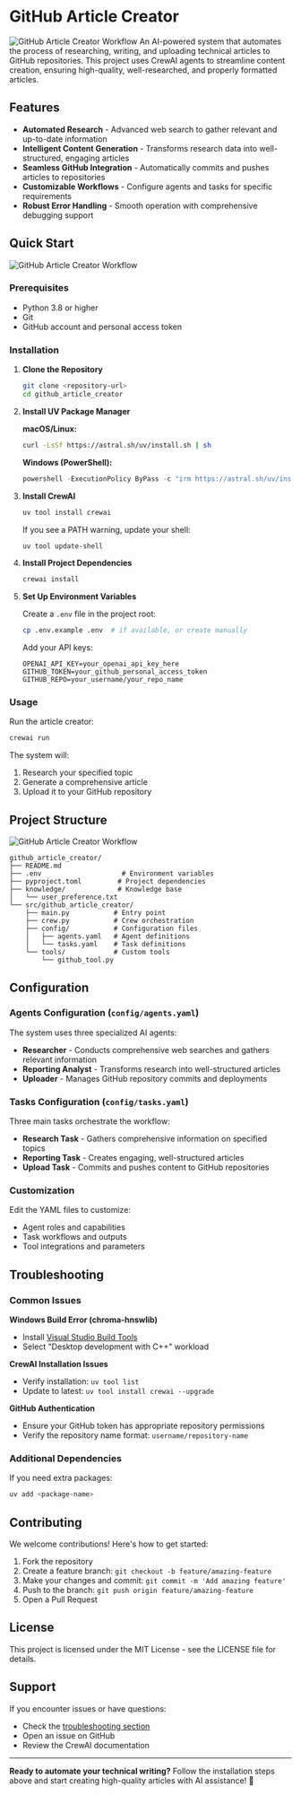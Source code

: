 # GitHub Article Creator
![GitHub Article Creator Workflow](images/image.png)
An AI-powered system that automates the process of researching, writing, and uploading technical articles to GitHub repositories. This project uses CrewAI agents to streamline content creation, ensuring high-quality, well-researched, and properly formatted articles.

## Features

- **Automated Research** - Advanced web search to gather relevant and up-to-date information
- **Intelligent Content Generation** - Transforms research data into well-structured, engaging articles
- **Seamless GitHub Integration** - Automatically commits and pushes articles to repositories
- **Customizable Workflows** - Configure agents and tasks for specific requirements
- **Robust Error Handling** - Smooth operation with comprehensive debugging support

## Quick Start
![GitHub Article Creator Workflow](images/1.png)
### Prerequisites

- Python 3.8 or higher
- Git
- GitHub account and personal access token

### Installation

1. **Clone the Repository**
   ```bash
   git clone <repository-url>
   cd github_article_creator
   ```

2. **Install UV Package Manager**
   
   **macOS/Linux:**
   ```bash
   curl -LsSf https://astral.sh/uv/install.sh | sh
   ```
   
   **Windows (PowerShell):**
   ```powershell
   powershell -ExecutionPolicy ByPass -c "irm https://astral.sh/uv/install.ps1 | iex"
   ```

3. **Install CrewAI**
   ```bash
   uv tool install crewai
   ```
   
   If you see a PATH warning, update your shell:
   ```bash
   uv tool update-shell
   ```

4. **Install Project Dependencies**
   ```bash
   crewai install
   ```

5. **Set Up Environment Variables**
   
   Create a `.env` file in the project root:
   ```bash
   cp .env.example .env  # if available, or create manually
   ```
   
   Add your API keys:
   ```env
   OPENAI_API_KEY=your_openai_api_key_here
   GITHUB_TOKEN=your_github_personal_access_token
   GITHUB_REPO=your_username/your_repo_name
   ```

### Usage

Run the article creator:
```bash
crewai run
```

The system will:
1. Research your specified topic
2. Generate a comprehensive article
3. Upload it to your GitHub repository

## Project Structure
![GitHub Article Creator Workflow](images/2.png)
```
github_article_creator/
├── README.md
├── .env                    # Environment variables
├── pyproject.toml         # Project dependencies
├── knowledge/             # Knowledge base
│   └── user_preference.txt
└── src/github_article_creator/
    ├── main.py           # Entry point
    ├── crew.py           # Crew orchestration
    ├── config/           # Configuration files
    │   ├── agents.yaml   # Agent definitions
    │   └── tasks.yaml    # Task definitions
    └── tools/            # Custom tools
        └── github_tool.py
```

## Configuration

### Agents Configuration (`config/agents.yaml`)

The system uses three specialized AI agents:

- **Researcher** - Conducts comprehensive web searches and gathers relevant information
- **Reporting Analyst** - Transforms research into well-structured articles
- **Uploader** - Manages GitHub repository commits and deployments

### Tasks Configuration (`config/tasks.yaml`)

Three main tasks orchestrate the workflow:

- **Research Task** - Gathers comprehensive information on specified topics
- **Reporting Task** - Creates engaging, well-structured articles
- **Upload Task** - Commits and pushes content to GitHub repositories

### Customization

Edit the YAML files to customize:
- Agent roles and capabilities
- Task workflows and outputs
- Tool integrations and parameters

## Troubleshooting

### Common Issues

**Windows Build Error (chroma-hnswlib)**
- Install [Visual Studio Build Tools](https://visualstudio.microsoft.com/downloads/)
- Select "Desktop development with C++" workload

**CrewAI Installation Issues**
- Verify installation: `uv tool list`
- Update to latest: `uv tool install crewai --upgrade`

**GitHub Authentication**
- Ensure your GitHub token has appropriate repository permissions
- Verify the repository name format: `username/repository-name`

### Additional Dependencies

If you need extra packages:
```bash
uv add <package-name>
```

## Contributing

We welcome contributions! Here's how to get started:

1. Fork the repository
2. Create a feature branch: `git checkout -b feature/amazing-feature`
3. Make your changes and commit: `git commit -m 'Add amazing feature'`
4. Push to the branch: `git push origin feature/amazing-feature`
5. Open a Pull Request

## License

This project is licensed under the MIT License - see the LICENSE file for details.

## Support

If you encounter issues or have questions:
- Check the [troubleshooting section](#troubleshooting)
- Open an issue on GitHub
- Review the CrewAI documentation

---

**Ready to automate your technical writing?** Follow the installation steps above and start creating high-quality articles with AI assistance! 🚀
